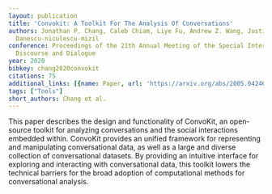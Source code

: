 ```yaml
---
layout: publication
title: 'Convokit: A Toolkit For The Analysis Of Conversations'
authors: Jonathan P. Chang, Caleb Chiam, Liye Fu, Andrew Z. Wang, Justine Zhang, Cristian
  Danescu-niculescu-mizil
conference: Proceedings of the 21th Annual Meeting of the Special Interest Group on
  Discourse and Dialogue
year: 2020
bibkey: chang2020convokit
citations: 75
additional_links: [{name: Paper, url: 'https://arxiv.org/abs/2005.04246'}]
tags: ["Tools"]
short_authors: Chang et al.
---
```

This paper describes the design and functionality of ConvoKit, an open-source
toolkit for analyzing conversations and the social interactions embedded
within. ConvoKit provides an unified framework for representing and
manipulating conversational data, as well as a large and diverse collection of
conversational datasets. By providing an intuitive interface for exploring and
interacting with conversational data, this toolkit lowers the technical
barriers for the broad adoption of computational methods for conversational
analysis.